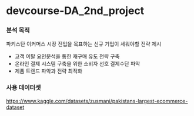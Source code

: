 # devcourse-DA_2nd_project
### 분석 목적
파키스탄 이커머스 시장 진입을 목표하는 신규 기업이 세워야할 전략 제시
- 고객 이탈 요인분석을 통한 재구매 유도 전략 구축
- 온라인 결제 시스템 구축을 위한 소비자 선호 결제수단 파악
- 제품 트렌드 파악과 전략 최적화

### 사용 데이터셋
https://www.kaggle.com/datasets/zusmani/pakistans-largest-ecommerce-dataset

